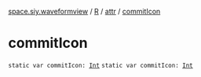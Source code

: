 [space.siy.waveformview](../../index.md) / [R](../index.md) / [attr](index.md) / [commitIcon](./commit-icon.md)

# commitIcon

`static var commitIcon: `[`Int`](https://kotlinlang.org/api/latest/jvm/stdlib/kotlin/-int/index.html)
`static var commitIcon: `[`Int`](https://kotlinlang.org/api/latest/jvm/stdlib/kotlin/-int/index.html)